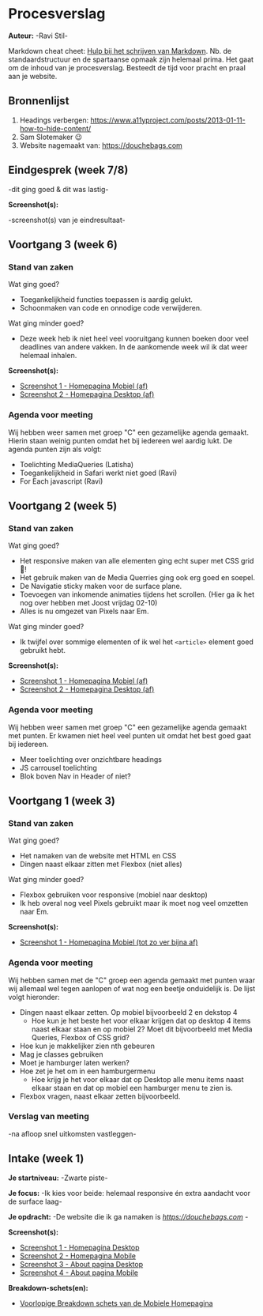 # Procesverslag
**Auteur:** -Ravi Stil-

Markdown cheat cheet: [Hulp bij het schrijven van Markdown](https://github.com/adam-p/markdown-here/wiki/Markdown-Cheatsheet). Nb. de standaardstructuur en de spartaanse opmaak zijn helemaal prima. Het gaat om de inhoud van je procesverslag. Besteedt de tijd voor pracht en praal aan je website.



## Bronnenlijst
1. Headings verbergen: https://www.a11yproject.com/posts/2013-01-11-how-to-hide-content/
2. Sam Slotemaker 😉
3. Website nagemaakt van: https://douchebags.com



## Eindgesprek (week 7/8)

-dit ging goed & dit was lastig-

**Screenshot(s):**

-screenshot(s) van je eindresultaat-



## Voortgang 3 (week 6)

### Stand van zaken

Wat ging goed?
- Toegankelijkheid functies toepassen is aardig gelukt.
- Schoonmaken van code en onnodige code verwijderen.

Wat ging minder goed?
- Deze week heb ik niet heel veel vooruitgang kunnen boeken door veel deadlines van andere vakken.
In de aankomende week wil ik dat weer helemaal inhalen.


**Screenshot(s):**

- [Screenshot 1 - Homepagina Mobiel (af)](images/readme/week5/mobiel-af.jpg)
- [Screenshot 2 - Homepagina Desktop (af)](images/readme/week5/desktop-af.jpg)


### Agenda voor meeting

Wij hebben weer samen met groep "C" een gezamelijke agenda gemaakt. Hierin staan weinig punten omdat
het bij iedereen wel aardig lukt. De agenda punten zijn als volgt:

- Toelichting MediaQueries (Latisha)
- Toegankelijkheid in Safari werkt niet goed (Ravi)
- For Each javascript (Ravi)


## Voortgang 2 (week 5)

### Stand van zaken

Wat ging goed?
- Het responsive maken van alle elementen ging echt super met CSS grid 🙂! 
- Het gebruik maken van de Media Querries ging ook erg goed en soepel.
- De Navigatie sticky maken voor de surface plane.
- Toevoegen van inkomende animaties tijdens het scrollen. (Hier ga ik het nog over hebben met Joost vrijdag 02-10)
- Alles is nu omgezet van Pixels naar Em.

Wat ging minder goed?
- Ik twijfel over sommige elementen of ik wel het  `<article>` element goed gebruikt hebt.

**Screenshot(s):**

- [Screenshot 1 - Homepagina Mobiel (af)](images/readme/week5/mobiel-af.jpg)
- [Screenshot 2 - Homepagina Desktop (af)](images/readme/week5/desktop-af.jpg)

### Agenda voor meeting

Wij hebben weer samen met groep "C" een gezamelijke agenda gemaakt met punten. Er kwamen niet heel veel punten uit
omdat het best goed gaat bij iedereen.

- Meer toelichting over onzichtbare headings
- JS carrousel toelichting
- Blok boven Nav in Header of niet?



## Voortgang 1 (week 3)

### Stand van zaken

Wat ging goed?
- Het namaken van de website met HTML en CSS
- Dingen naast elkaar zitten met Flexbox (niet alles)

Wat ging minder goed?
- Flexbox gebruiken voor responsive (mobiel naar desktop)
- Ik heb overal nog veel Pixels gebruikt maar ik moet nog veel omzetten naar Em.

**Screenshot(s):**

- [Screenshot 1 - Homepagina Mobiel (tot zo ver bijna af)](images/readme/week3/mobiel-homepage.jpg)

### Agenda voor meeting

Wij hebben samen met de "C" groep een agenda gemaakt met punten waar wij allemaal wel tegen aanlopen of wat nog
een beetje onduidelijk is. De lijst volgt hieronder:

- Dingen naast elkaar zetten. Op mobiel bijvoorbeeld 2 en dekstop 4
    - Hoe kun je het beste het voor elkaar krijgen dat op desktop 4 items naast elkaar staan en op mobiel 2? 
 Moet dit bijvoorbeeld met Media Queries, Flexbox of CSS grid?
- Hoe kun je makkelijker zien nth gebeuren
- Mag je classes  gebruiken
- Moet je hamburger laten werken? 
- Hoe zet je het om in een hamburgermenu
    - Hoe krijg je het voor elkaar dat op Desktop alle menu items naast elkaar staan en dat op mobiel een hamburger menu te zien is.
- Flexbox vragen, naast elkaar zetten bijvoorbeeld.

### Verslag van meeting

-na afloop snel uitkomsten vastleggen-



## Intake (week 1)

**Je startniveau:** -Zwarte piste-

**Je focus:** -Ik kies voor beide: helemaal responsive én extra aandacht voor de surface laag-

**Je opdracht:** -De website die ik ga namaken is *https://douchebags.com* -

**Screenshot(s):**

- [Screenshot 1 - Homepagina Desktop](images/readme/week1/01-Homepagina-Desktop.jpg)
- [Screenshot 2 - Homepagina Mobile](images/readme/week1/02-Homepagina-Mobile.jpg)
- [Screenshot 3 - About pagina Desktop](images/readme/week1/03-About-Desktop.png)
- [Screenshot 4 - About pagina Mobile](images/readme/week1/04-About-Mobile.png)



**Breakdown-schets(en):**

- [Voorlopige Breakdown schets van de Mobiele Homepagina](images/readme/week1/05-Homepage_Mobile-Breakdown_schets.png)
